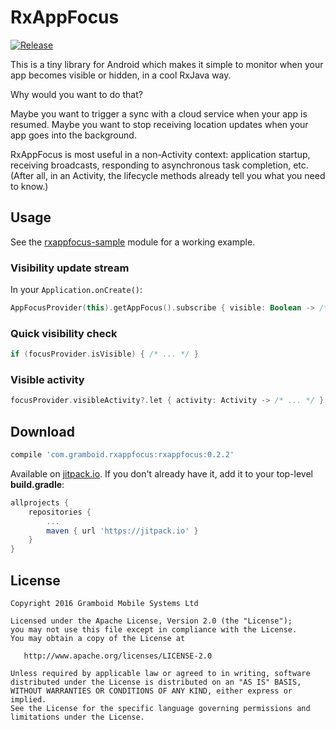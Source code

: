 # RxAppFocus

[![Release](https://jitpack.io/v/com.gramboid/RxAppFocus.svg)](https://jitpack.io/#com.gramboid/RxAppFocus)

This is a tiny library for Android which makes it simple to monitor when your app becomes visible or hidden, in a cool RxJava way. 

Why would you want to do that?

Maybe you want to trigger a sync with a cloud service when your app is resumed.
Maybe you want to stop receiving location updates when your app goes into the background.

RxAppFocus is most useful in a non-Activity context: application startup, receiving broadcasts, responding to asynchronous task completion, etc. (After all, in an Activity, the lifecycle methods already tell you what you need to know.)

## Usage

See the [rxappfocus-sample](https://github.com/gramboid/RxAppFocus/tree/master/rxappfocus-sample) module for a working example.

### Visibility update stream

In your `Application.onCreate()`:
```kotlin
AppFocusProvider(this).getAppFocus().subscribe { visible: Boolean -> /* ... */ }
```

### Quick visibility check

```kotlin
if (focusProvider.isVisible) { /* ... */ }
```

### Visible activity

```kotlin
focusProvider.visibleActivity?.let { activity: Activity -> /* ... */ }
```

## Download

```gradle
compile 'com.gramboid.rxappfocus:rxappfocus:0.2.2'
```

Available on [jitpack.io](https://jitpack.io/#gramboid/RxAppFocus). If you don't already have it, add it to your top-level **build.gradle**:

```gradle
allprojects {
    repositories {
        ...
        maven { url 'https://jitpack.io' }
    }
}
```

## License

    Copyright 2016 Gramboid Mobile Systems Ltd

    Licensed under the Apache License, Version 2.0 (the "License");
    you may not use this file except in compliance with the License.
    You may obtain a copy of the License at

       http://www.apache.org/licenses/LICENSE-2.0

    Unless required by applicable law or agreed to in writing, software
    distributed under the License is distributed on an "AS IS" BASIS,
    WITHOUT WARRANTIES OR CONDITIONS OF ANY KIND, either express or implied.
    See the License for the specific language governing permissions and
    limitations under the License.
    
